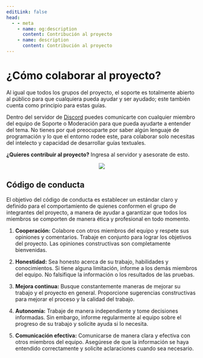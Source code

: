 ```yaml
---
editLink: false
head:
  - - meta
    - name: og:description
      content: Contribución al proyecto
    - name: description
      content: Contribución al proyecto
---
```

# ¿Cómo colaborar al proyecto?

Al igual que todos los grupos del proyecto, el soporte es totalmente abierto al público para que cualquiera pueda ayudar y ser ayudado; este también cuenta como principio para estas guías.

Dentro del servidor de [Discord](https://discord.gg/doofy-s-projects-704042607600205956) puedes comunicarte con cualquier miembro del equipo de Soporte o Moderación para que pueda ayudarte a entender del tema. No tienes por qué preocuparte por saber algún lenguaje de programación y lo que el entorno rodee este, para colaborar solo necesitas del intelecto y capacidad de desarrollar guías textuales.

**¿Quieres contribuir al proyecto?** Ingresa al servidor y asesorate de esto.

<div align="center">
  <a href="https://discord.gg/doofy-s-projects-704042607600205956" target="_blank"><img src="https://invidget.switchblade.xyz/doofy-s-projects-704042607600205956/?language=es"></a>
</div>

## Código de conducta

El objetivo del código de conducta es establecer un estándar claro y definido para el comportamiento de quienes conformen el grupo de integrantes del proyecto, a manera de ayudar a garantizar que todos los miembros se comporten de manera ética y profesional en todo momento.

1. **Cooperación:** Colabore con otros miembros del equipo y respete sus opiniones y comentarios. Trabaje en conjunto para lograr los objetivos del proyecto. Las opiniones constructivas son completamente bienvenidas.

2. **Honestidad:** Sea honesto acerca de su trabajo, habilidades y conocimientos. Si tiene alguna limitación, informe a los demás miembros del equipo. No falsifique la información o los resultados de las pruebas.

3. **Mejora continua:** Busque constantemente maneras de mejorar su trabajo y el proyecto en general. Proporcione sugerencias constructivas para mejorar el proceso y la calidad del trabajo.

4. **Autonomía:** Trabaje de manera independiente y tome decisiones informadas. Sin embargo, informe regularmente al equipo sobre el progreso de su trabajo y solicite ayuda si lo necesita.

5. **Comunicación efectiva:** Comunicarse de manera clara y efectiva con otros miembros del equipo. Asegúrese de que la información se haya entendido correctamente y solicite aclaraciones cuando sea necesario.